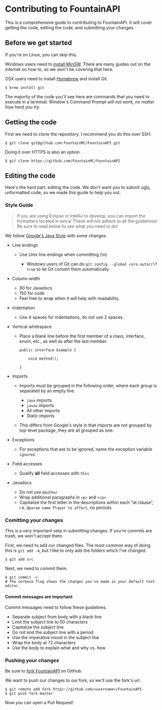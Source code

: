 # Contributing to FountainAPI
This is a comprehensive guide to contributing to FountainAPI.
It will cover getting the code, editing the code, and submitting your changes.

## Before we get started
If you're on Linux, you can skip this.

Windows users need to [install MinGW](https://sourceforge.net/projects/mingw/files/Installer/).
There are many guides out on the internet on how to, so we won't be covering that here.

OSX users need to install [Homebrew](http://brew.sh/) and install Git.

```
$ brew install git
```


The majority of the code you'll see here are commands that you need to execute in a terminal.
Window's Command Prompt _will not work, no matter how hard you try_.

## Getting the code
First we need to clone the repository. I recommend you do this over SSH.

```
$ git clone git@github.com:FountainMC/FountainAPI.git
```

Doing it over HTTPS is also an option.

```
$ git clone https://github.com/FountainMC/FountainAPI
```

## Editing the code
Here's the hard part: editing the code. We don't want you to submit ugly, unformatted code, so
we made this guide to help you out.

### Style Guide

> If you are using Eclipse or IntelliJ to develop, you can import the formatters located in extra/
> These will not adhere to all the guidelines! Be sure to read below to see what _you_ need to do!

We follow [Google's Java Style](https://google.github.io/styleguide/javaguide.html) with some changes.


* Line endings

  * Use Unix line endings when committing (\\n)

    * Windows users of Git can do ``git config --global core.autocrlf true`` to let Git convert them automatically

* Column width

  * 80 for Javadocs
  * 150 for code
  * Feel free to wrap when it will help with readability.

* Indentation

  * Use 4 spaces for indentations, do not use 2 spaces.

* Vertical whitespace

  * Place a blank line before the first member of a class, interface, enum, etc., as
    well as after the last member.
    
    ```
    public interface Example {
    
        void method();
    
    }
    ```

* Imports

  * Imports must be grouped in the following order, where each group is separated by an empty line.

    * ``java`` imports
    * ``javax`` imports
    * All other imports
    * Static imports

  * This differs from Google's style in that imports are not grouped by top-level package, they are all grouped as one.

* Exceptions

  * For exceptions that are to be ignored, name the exception variable ``ignored``.

* Field accesses

  * Qualify **all** field accesses with ``this``

* Javadocs

  * Do not use ``@author``
  * Wrap additional paragraphs in ``<p>`` and ``</p>``
  * Capitalize the first letter in the descriptions within each "at clause", i.e. ``@param name Player to affect``, no
    periods.

### Comitting your changes
This is a very important setp in submitting changes. If you're commits are trash, we won't accept them.

First, we need to add our changed files. The most common way of doing this is `git add -A`, but I like to only add the folders which I've changed.

```
$ git add src
```

Next, we need to commit them.

```
$ git commit -v
# The verbose flag shows the changes you've made in your default text editor.
```

#### Commit messages are important
Commit messages need to follow these guidelines.

* Separate subject from body with a blank line
* Limit the subject line to 50 characters
* Capitalize the subject line
* Do not end the subject line with a period
* Use the imperative mood in the subject line
* Wrap the body at 72 characters
* Use the body to explain what and why vs. how

### Pushing your changes
Be sure to [fork FountainAPI](https://github.com/FountainMC/FountainAPI/) on GitHub.

We want to push our changes to our fork, so we'll use the fork's url.

```
$ git remote add fork https://github.com/<username>/FountainAPI
$ git push fork master
```

Now you can open a Pull Request!